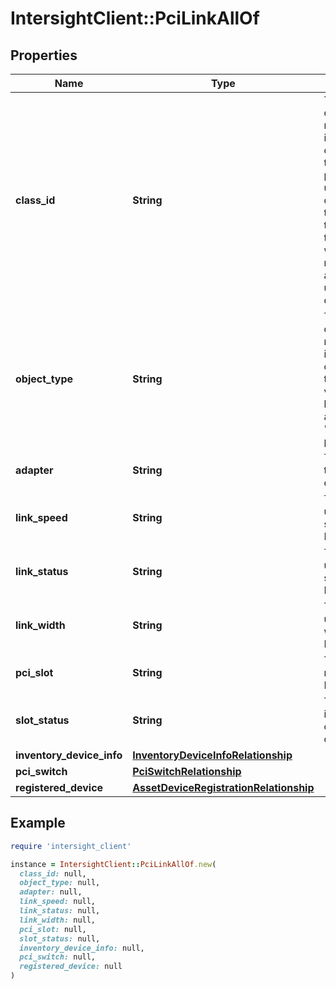 # IntersightClient::PciLinkAllOf

## Properties

| Name | Type | Description | Notes |
| ---- | ---- | ----------- | ----- |
| **class_id** | **String** | The fully-qualified name of the instantiated, concrete type. This property is used as a discriminator to identify the type of the payload when marshaling and unmarshaling data. | [default to &#39;pci.Link&#39;] |
| **object_type** | **String** | The fully-qualified name of the instantiated, concrete type. The value should be the same as the &#39;ClassId&#39; property. | [default to &#39;pci.Link&#39;] |
| **adapter** | **String** | The name of the PCI device. | [optional][readonly] |
| **link_speed** | **String** | The upstream link speed of the PCI device. | [optional][readonly] |
| **link_status** | **String** | The upstream link status of the PCI device. | [optional][readonly] |
| **link_width** | **String** | The upstream link width of the PCI device. | [optional][readonly] |
| **pci_slot** | **String** | The slot name of the PCI device. | [optional][readonly] |
| **slot_status** | **String** | The health information of the PCI device. | [optional][readonly] |
| **inventory_device_info** | [**InventoryDeviceInfoRelationship**](InventoryDeviceInfoRelationship.md) |  | [optional] |
| **pci_switch** | [**PciSwitchRelationship**](PciSwitchRelationship.md) |  | [optional] |
| **registered_device** | [**AssetDeviceRegistrationRelationship**](AssetDeviceRegistrationRelationship.md) |  | [optional] |

## Example

```ruby
require 'intersight_client'

instance = IntersightClient::PciLinkAllOf.new(
  class_id: null,
  object_type: null,
  adapter: null,
  link_speed: null,
  link_status: null,
  link_width: null,
  pci_slot: null,
  slot_status: null,
  inventory_device_info: null,
  pci_switch: null,
  registered_device: null
)
```

